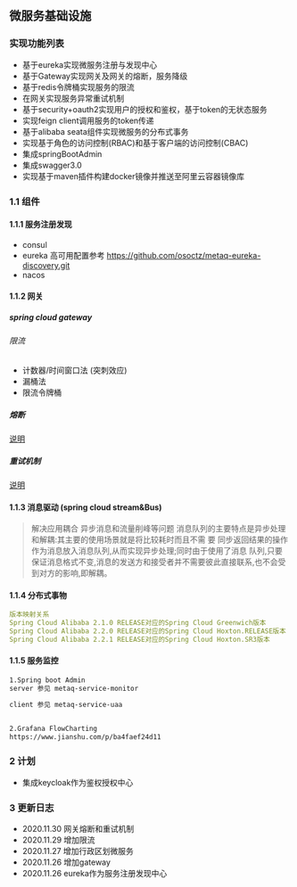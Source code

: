## 微服务基础设施

### 实现功能列表

- 基于eureka实现微服务注册与发现中心
- 基于Gateway实现网关及网关的熔断，服务降级
- 基于redis令牌桶实现服务的限流
- 在网关实现服务异常重试机制
- 基于security+oauth2实现用户的授权和鉴权，基于token的无状态服务
- 实现feign client调用服务的token传递
- 基于alibaba seata组件实现微服务的分布式事务  
- 实现基于角色的访问控制(RBAC)和基于客户端的访问控制(CBAC) 
- 集成springBootAdmin
- 集成swagger3.0
- 实现基于maven插件构建docker镜像并推送至阿里云容器镜像库

### 1.1 组件

#### 1.1.1 服务注册发现

- consul
- eureka
  高可用配置参考 https://github.com/osoctz/metaq-eureka-discovery.git
- nacos

#### 1.1.2 网关

##### spring cloud gateway

###### 限流

- 计数器/时间窗口法 (突刺效应)
- 漏桶法
- 限流令牌桶

##### 熔断

[说明](metaq-service-gateway/README.md)

##### 重试机制

[说明](metaq-service-gateway/README.md)

#### 1.1.3 消息驱动 (spring cloud stream&Bus)
> 解决应用耦合 异步消息和流量削峰等问题
>消息队列的主要特点是异步处理和解耦:其主要的使用场景就是将比较耗时而且不需
 要 同步返回结果的操作作为消息放入消息队列,从而实现异步处理;同时由于使用了消息
 队列,只要保证消息格式不变,消息的发送方和接受者并不需要彼此直接联系,也不会受
 到对方的影响,即解耦。

#### 1.1.4 分布式事物

```yaml
版本映射关系
Spring Cloud Alibaba 2.1.0 RELEASE对应的Spring Cloud Greenwich版本
Spring Cloud Alibaba 2.2.0 RELEASE对应的Spring Cloud Hoxton.RELEASE版本
Spring Cloud Alibaba 2.2.1 RELEASE对应的Spring Cloud Hoxton.SR3版本
```

#### 1.1.5 服务监控

```markdown
1.Spring boot Admin
server 参见 metaq-service-monitor

client 参见 metaq-service-uaa
```
```markdown

2.Grafana FlowCharting
https://www.jianshu.com/p/ba4faef24d11

```

### 2 计划

- 集成keycloak作为鉴权授权中心

### 3 更新日志

- 2020.11.30 网关熔断和重试机制
- 2020.11.29 增加限流
- 2020.11.27 增加行政区划微服务
- 2020.11.26 增加gateway
- 2020.11.26 eureka作为服务注册发现中心